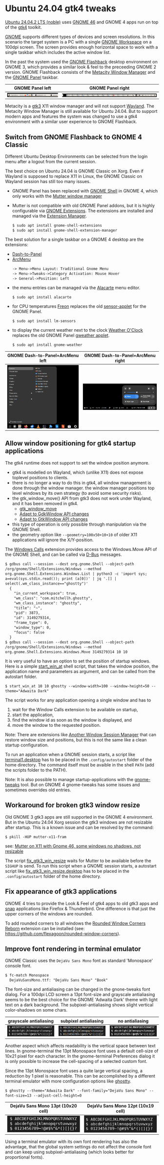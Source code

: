 Ubuntu 24.04 gtk4 tweaks
========================
[Ubuntu 24.04.2 LTS (noble)](https://discourse.ubuntu.com/t/ubuntu-24-04-lts-noble-numbat-release-notes/39890)
uses [GNOME 46](https://release.gnome.org/46/) and GNOME 4 apps run on top of the [gtk4](https://docs.gtk.org/gtk4/) toolkit.

[GNOME](https://en.wikipedia.org/wiki/GNOME) supports different types of devices and screen resolutions.
In this scenario the target system is a PC with a single [GNOME Workspace](https://help.gnome.org/users/gnome-help/stable/shell-workspaces.html.en) on a
100dpi screen. The screen provides enough horizontal space to work with a
single taskbar which includes the active window list.

In the past the system used the [GNOME Flashback](https://en.wikipedia.org/wiki/GNOME#GNOME_Flashback) desktop environment
on GNOME 3, which provides a similar look & feel to the preceeding GNOME 2 version.
GNOME Flashback consists of the [Metacity Window Manager](https://wiki.gnome.org/Projects(2f)Metacity.html)
and the [GNOME Panel](https://wiki.gnome.org/Projects(2f)GnomePanel.html) taskbar.

GNOME Panel left                 | GNOME Panel right
---------------------------------|----------------------------------
![](assets/gnome_panel_left.png) | ![](assets/gnome_panel_right.png)

Metacity is a [gtk3](https://docs.gtk.org/gtk3/) X11 window manager and will not support [Wayland](https://en.wikipedia.org/wiki/Wayland_(protocol)).
The Metacity Window Manager is still available for Ubuntu 24.04. But
to support modern apps and features the system was changed to use a
gtk4 environment with a similar user experience to GNOME Flashback.

Switch from GNOME Flashback to GNOME 4 Classic
----------------------------------------------
Different Ubuntu Desktop Environments can be selected from the login menu
after a logout from the current session.

The best choice on Ubuntu 24.04 is GNOME Classic on Xorg. Even if Wayland
is supposed to replace X11 in Linux, the GNOME Classic on Wayland session
has still too many issues.

- GNOME Panel has been replaced with [GNOME Shell](https://en.wikipedia.org/wiki/GNOME_Shell) in GNOME 4,
  which only works with the [Mutter window manager](https://en.wikipedia.org/wiki/Mutter_(software))

- Mutter is not compatible with old GNOME Panel addons, but it is highly
  configurable via [GNOME Extensions](https://extensions.gnome.org/).
  The extensions are installed and managed via the [Extension Manager](https://github.com/mjakeman/extension-manager).
  ```
  $ sudo apt install gnome-shell-extensions
  $ sudo apt install gnome-shell-extension-manager
  ```

The best solution for a single taskbar on a GNOME 4 desktop are the extensions:
- [Dash-to-Panel](https://extensions.gnome.org/extension/1160/dash-to-panel/)
- [ArcMenu](https://extensions.gnome.org/extension/3628/arcmenu/)
  ```
  -> Menu->Menu Layout: Traditional Gnome Menu
  -> Menu->Tweaks->Category Activation: Mouse Hover
  -> General->Position: Left
  ```
- the menu entries can be managed via the [Alacarte](https://en.wikipedia.org/wiki/Alacarte) menu editor.
  ```
  $ sudo apt install alacarte
  ```
- for CPU temperatures [Freon](https://extensions.gnome.org/extension/841/freon/)
  replaces the old [sensor-applet](https://help.ubuntu.com/community/SensorInstallHowto) for the GNOME Panel.
  ```
  $ sudo apt install lm-sensors
  ```
- to display the current weather next to the clock [Weather O'Clock](https://extensions.gnome.org/extension/5470/weather-oclock/)
  replaces the old GNOME Panel [gweather applet](https://wiki.gnome.org/Projects/GnomeApplets).
  ```
  $ sudo apt install gnome-weather
  ```

GNOME Dash-to-Panel+ArcMenu left              | GNOME Dash-to-Panel+ArcMenu right
----------------------------------------------|-----------------------------------------------
![](assets/gnome_dash_panel_arcmenu_left.png) | ![](assets/gnome_dash_panel_arcmenu_right.png)

Allow window positioning for gtk4 startup applications
------------------------------------------------------
The gtk4 runtime does not support to set the window position anymore.
- gtk4 is modelled on Wayland, which (unlike X11) does not expose toplevel positions to clients.
- there is no longer a way to do this in gtk4, all window management is done through the window manager.
  the window manager positions top level windows by its own strategy (to avoid some security risks).
- the gtk_window_move() API from gtk3 does not work under Wayland, and it has been removed in gtk4.
  - [gtk_window_move](https://docs.gtk.org/gtk3/method.Window.move.html)
  - [Adapt to GdkWindow API changes](https://docs.gtk.org/gtk4/migrating-3to4.html#adapt-to-gdkwindow-api-changes)
  - [Adapt to GtkWindow API changes](https://docs.gtk.org/gtk4/migrating-3to4.html#adapt-to-gtkwindow-api-changes)
- this type of operation is only possible through manipulation via the GNOME Shell.
- the geometry option like `--geometry=100x50+10+10` of older X11 applications will ignore the X/Y-position.

The [Windows Calls](https://github.com/ickyicky/window-calls) extension provides access to the
Windows.Move API of the GNOME Shell, and can be called via [D-Bus](https://en.wikipedia.org/wiki/D-Bus) messages.
```
$ gdbus call --session --dest org.gnome.Shell --object-path /org/gnome/Shell/Extensions/Windows --method org.gnome.Shell.Extensions.Windows.List | python3 -c 'import sys; a=eval(sys.stdin.read()); print (a[0])' | jq '.[] | select(.wm_class_instance=="ghostty")'
  {
    "in_current_workspace": true,
    "wm_class": "com.mitchellh.ghostty",
    "wm_class_instance": "ghostty",
    "title": "~",
    "pid": 3873,
    "id": 3149279314,
    "frame_type": 0,
    "window_type": 0,
    "focus": false
  }
$ gdbus call --session --dest org.gnome.Shell --object-path /org/gnome/Shell/Extensions/Windows --method org.gnome.Shell.Extensions.Windows.Move 3149279314 10 10
```
It is very useful to have an option to set the position of startup windows.
Here is a simple [start_win_at](scripts/start_win_at) shell script, that takes the
window position, the application name and parameters as argument, and can be called
from the autostart folder.
```
$ start_win_at 10 10 ghostty --window-width=100 --window-height=50 --theme="Adwaita Dark"
```
The script works for any application opening a single window and has to
1) wait for the Window Calls extension to be available on startup,
2) start the application,
3) find the window id as soon as the window is displayed, and
4) move the window to the requested position.

Note: There are extensions like [Another Window Session Manager](https://extensions.gnome.org/extension/4709/another-window-session-manager/)
that can restore window size and positions, but this is not the same like a clean startup configuration.

To run an application when a GNOME session starts, a script like [terminal1.desktop](autostart/terminal1.desktop)
has to be placed in the `.config/autostart` folder of the home directory. The command itself must be avaible in the shell `PATH` (add the scripts folder to the PATH).

Note: It is also possible to manage startup-applications with the [gnome-tweaks](https://gitlab.gnome.org/GNOME/gnome-tweaks) tool.
But on GNOME 4 gnome-tweaks has some issues and sometimes overrides old entries.

Workaround for broken gtk3 window resize
----------------------------------------
Old GNOME 3 gtk3 apps are still supported in the GNOME 4 environment.
But in the Ubuntu 24.04 Xorg session the gtk3 windows are not resizable after
startup. This is a known issue and can be resolved by the command:
```
$ pkill -HUP mutter-x11-fram
```
see: [Mutter on X11 with Gnome 46, some windows no shadows, not resizable](https://gitlab.gnome.org/GNOME/mutter/-/issues/3417)

The script [fix_gtk3_win_resize](scripts/fix_gtk3_win_resize) waits for Mutter to be
available before the `SIGHUP` is send. To run this script when a GNOME session starts,
a autostart script like [fix_gtk3_win_resize.desktop](autostart/fix_gtk3_win_resize.desktop)
has to be placed in the `.config/autostart` folder of the home directory.

Fix appearance of gtk3 applications
-----------------------------------
GNOME 4 tries to provide the Look & Feel of gtk4 apps to old gtk3 apps and
[snap](https://en.wikipedia.org/wiki/Snap_(software)) applications like Firefox & Thunderbird.
One difference is that just the upper corners of the windows are rounded.

To add rounded corners to all windows the [Rounded Window Corners Reborn](https://extensions.gnome.org/extension/7048/rounded-window-corners-reborn/)
extension can be installed (see: https://github.com/flexagoon/rounded-window-corners).

Improve font rendering in terminal emulator
-------------------------------------------
GNOME Classic uses the `DejaVu Sans Mono` font as standard 'Monospace' console font.
```
$ fc-match Monospace
  DejaVuSansMono.ttf: "DejaVu Sans Mono" "Book"
```
The font-size and antialiasing can be changed in the gnone-tweaks font dialog. For a
100dpi LCD screen a 13pt font-size and grayscale antialiasing seems to be the best choice
for the GNOME 'Adwaita Dark' theme with light text on a dark background. The
subpixel-antialiasing shows slight vertical color-shadows on some chars.

grayscale antialiasing | subpixel antialiasing | no antialiasing
-----------------------|-----------------------|-----------------
![](assets/terminal_dejavu_sans_mono_regular_13pt(17px)_spc10x21_aa=grayscale.png) | ![](assets/terminal_dejavu_sans_mono_regular_13pt(17px)_spc10x21_aa=lcd.png) | ![](assets/terminal_dejavu_sans_mono_regular_13pt(17px)_spc10x21_aa=none.png)

Another aspect which affects readability is the vertical space between text lines.
In gnome-terminal the 13pt Monospace font uses a default cell-size of 10x21 pixel
for each character. In the gnome-terminal Preferences dialog it is only possible to
increase the cell-spacing of a selected custom font.

Since the 13pt Monospace font uses a quite large vertical spacing, a reduction by
1 pixel is reasonable. This can be accomplished by a different terminal emulator
with more configuration options like [ghostty](https://ghostty.org/docs).
```
$ ghostty --theme="Adwaita Dark" --font-family="DejaVu Sans Mono" --font-size=13 --adjust-cell-height=0
```
DejaVu Sans Mono 13pt (10x20 cell) | DejaVu Sans Mono 12pt (10x19 cell)
-----------------------------------|------------------------------------
![](assets/ghostty_dejavu_sans_mono_regular_13pt(17px)_spc10x20.png) | ![](assets/ghostty_dejavu_sans_mono_regular_12pt(16px)_spc10x19.png)

Using a terminal emulator with its own font rendering has also the advantage, that the
global system settings do not affect the console font and can keep using subpixel-antialiasing
(which looks better for proportional fonts).

